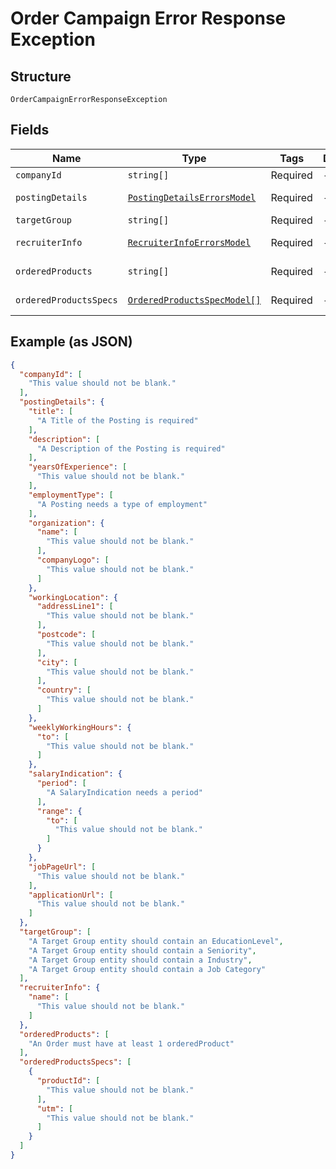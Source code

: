 
# Order Campaign Error Response Exception

## Structure

`OrderCampaignErrorResponseException`

## Fields

| Name | Type | Tags | Description | Getter | Setter |
|  --- | --- | --- | --- | --- | --- |
| `companyId` | `string[]` | Required | - | getCompanyId(): array | setCompanyId(array companyId): void |
| `postingDetails` | [`PostingDetailsErrorsModel`](../../doc/models/posting-details-errors-model.md) | Required | - | getPostingDetails(): PostingDetailsErrorsModel | setPostingDetails(PostingDetailsErrorsModel postingDetails): void |
| `targetGroup` | `string[]` | Required | - | getTargetGroup(): array | setTargetGroup(array targetGroup): void |
| `recruiterInfo` | [`RecruiterInfoErrorsModel`](../../doc/models/recruiter-info-errors-model.md) | Required | - | getRecruiterInfo(): RecruiterInfoErrorsModel | setRecruiterInfo(RecruiterInfoErrorsModel recruiterInfo): void |
| `orderedProducts` | `string[]` | Required | - | getOrderedProducts(): array | setOrderedProducts(array orderedProducts): void |
| `orderedProductsSpecs` | [`OrderedProductsSpecModel[]`](../../doc/models/ordered-products-spec-model.md) | Required | - | getOrderedProductsSpecs(): array | setOrderedProductsSpecs(array orderedProductsSpecs): void |

## Example (as JSON)

```json
{
  "companyId": [
    "This value should not be blank."
  ],
  "postingDetails": {
    "title": [
      "A Title of the Posting is required"
    ],
    "description": [
      "A Description of the Posting is required"
    ],
    "yearsOfExperience": [
      "This value should not be blank."
    ],
    "employmentType": [
      "A Posting needs a type of employment"
    ],
    "organization": {
      "name": [
        "This value should not be blank."
      ],
      "companyLogo": [
        "This value should not be blank."
      ]
    },
    "workingLocation": {
      "addressLine1": [
        "This value should not be blank."
      ],
      "postcode": [
        "This value should not be blank."
      ],
      "city": [
        "This value should not be blank."
      ],
      "country": [
        "This value should not be blank."
      ]
    },
    "weeklyWorkingHours": {
      "to": [
        "This value should not be blank."
      ]
    },
    "salaryIndication": {
      "period": [
        "A SalaryIndication needs a period"
      ],
      "range": {
        "to": [
          "This value should not be blank."
        ]
      }
    },
    "jobPageUrl": [
      "This value should not be blank."
    ],
    "applicationUrl": [
      "This value should not be blank."
    ]
  },
  "targetGroup": [
    "A Target Group entity should contain an EducationLevel",
    "A Target Group entity should contain a Seniority",
    "A Target Group entity should contain a Industry",
    "A Target Group entity should contain a Job Category"
  ],
  "recruiterInfo": {
    "name": [
      "This value should not be blank."
    ]
  },
  "orderedProducts": [
    "An Order must have at least 1 orderedProduct"
  ],
  "orderedProductsSpecs": [
    {
      "productId": [
        "This value should not be blank."
      ],
      "utm": [
        "This value should not be blank."
      ]
    }
  ]
}
```

